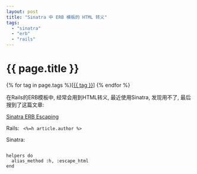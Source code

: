 ```yaml
---
layout: post
title: "Sinatra 中 ERB 模板的 HTML 转义"
tags:
  - "sinatra"
  - "erb"
  - "rails"
---
```


# {{ page.title }}

<div class="tags">
{% for tag in page.tags %}[<a class="tag" href="/tags.html#{{ tag }}">{{ tag }}</a>] {% endfor %}
</div>


在Rails的ERB模板中, 经常会用到HTML转义, 最近使用Sinatra, 发现用不了, 最后搜到了这篇文章:

[Sinatra ERB Escaping](http://adam.blog.heroku.com/past/2009/8/4/sinatra_erb_escaping/)

Rails:
<code>
<%=h article.author %>
</code>

Sinatra:

<code>
helpers do
  alias_method :h, :escape_html
end

</code>

